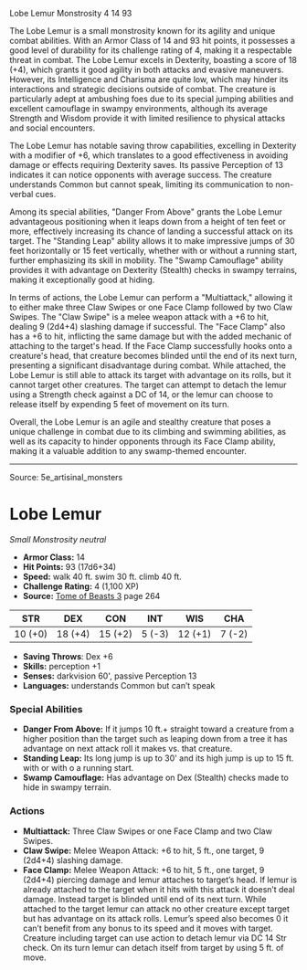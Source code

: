 <MonsterName/>Lobe Lemur</MonsterName>
<CreatureType/>Monstrosity</CreatureType>
<CR/>4</CR>
<AC/>14</AC>
<HP/>93</HP>
<summary>The Lobe Lemur is a small monstrosity known for its agility and unique combat abilities. With an Armor Class of 14 and 93 hit points, it possesses a good level of durability for its challenge rating of 4, making it a respectable threat in combat. The Lobe Lemur excels in Dexterity, boasting a score of 18 (+4), which grants it good agility in both attacks and evasive maneuvers. However, its Intelligence and Charisma are quite low, which may hinder its interactions and strategic decisions outside of combat. The creature is particularly adept at ambushing foes due to its special jumping abilities and excellent camouflage in swampy environments, although its average Strength and Wisdom provide it with limited resilience to physical attacks and social encounters.</summary>

<detail>

The Lobe Lemur has notable saving throw capabilities, excelling in Dexterity with a modifier of +6, which translates to a good effectiveness in avoiding damage or effects requiring Dexterity saves. Its passive Perception of 13 indicates it can notice opponents with average success. The creature understands Common but cannot speak, limiting its communication to non-verbal cues.

Among its special abilities, "Danger From Above" grants the Lobe Lemur advantageous positioning when it leaps down from a height of ten feet or more, effectively increasing its chance of landing a successful attack on its target. The "Standing Leap" ability allows it to make impressive jumps of 30 feet horizontally or 15 feet vertically, whether with or without a running start, further emphasizing its skill in mobility. The "Swamp Camouflage" ability provides it with advantage on Dexterity (Stealth) checks in swampy terrains, making it exceptionally good at hiding.

In terms of actions, the Lobe Lemur can perform a "Multiattack," allowing it to either make three Claw Swipes or one Face Clamp followed by two Claw Swipes. The "Claw Swipe" is a melee weapon attack with a +6 to hit, dealing 9 (2d4+4) slashing damage if successful. The "Face Clamp" also has a +6 to hit, inflicting the same damage but with the added mechanic of attaching to the target's head. If the Face Clamp successfully hooks onto a creature's head, that creature becomes blinded until the end of its next turn, presenting a significant disadvantage during combat. While attached, the Lobe Lemur is still able to attack its target with advantage on its rolls, but it cannot target other creatures. The target can attempt to detach the lemur using a Strength check against a DC of 14, or the lemur can choose to release itself by expending 5 feet of movement on its turn.

Overall, the Lobe Lemur is an agile and stealthy creature that poses a unique challenge in combat due to its climbing and swimming abilities, as well as its capacity to hinder opponents through its Face Clamp ability, making it a valuable addition to any swamp-themed encounter.</detail>



---

Source: 5e_artisinal_monsters

# Lobe Lemur

*Small* *Monstrosity* *neutral*

- **Armor Class:** 14
- **Hit Points:** 93 (17d6+34)
- **Speed:** walk 40 ft. swim 30 ft. climb 40 ft.
- **Challenge Rating:** 4 (1,100 XP)
- **Source:** [Tome of Beasts 3](https://koboldpress.com/kpstore/product/tome-of-beasts-3-for-5th-edition/) page 264

| STR | DEX | CON | INT | WIS | CHA |
| --- | --- | --- | --- | --- | --- |
| 10 (+0) | 18 (+4) | 15 (+2) | 5 (-3) | 12 (+1) | 7 (-2) |

- **Saving Throws**: Dex +6
- **Skills:** perception +1
- **Senses:** darkvision 60', passive Perception 13
- **Languages:** understands Common but can’t speak

### Special Abilities

- **Danger From Above:** If it jumps 10 ft.+ straight toward a creature from a higher position than the target such as leaping down from a tree it has advantage on next attack roll it makes vs. that creature.
- **Standing Leap:** Its long jump is up to 30' and its high jump is up to 15 ft. with or with o a running start.
- **Swamp Camouflage:** Has advantage on Dex (Stealth) checks made to hide in swampy terrain.

### Actions

- **Multiattack:** Three Claw Swipes or one Face Clamp and two Claw Swipes.
- **Claw Swipe:** Melee Weapon Attack: +6 to hit, 5 ft., one target, 9 (2d4+4) slashing damage.
- **Face Clamp:** Melee Weapon Attack: +6 to hit, 5 ft., one target, 9 (2d4+4) piercing damage and lemur attaches to target’s head. If lemur is already attached to the target when it hits with this attack it doesn’t deal damage. Instead target is blinded until end of its next turn. While attached to the target lemur can attack no other creature except target but has advantage on its attack rolls. Lemur’s speed also becomes 0 it can’t benefit from any bonus to its speed and it moves with target. Creature including target can use action to detach lemur via DC 14 Str check. On its turn lemur can detach itself from target by using 5 ft. of move.




